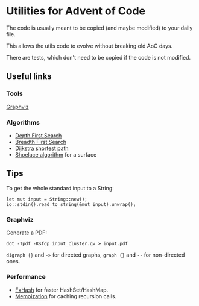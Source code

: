 # Utilities for Advent of Code

The code is usually meant to be copied (and maybe modified) to your daily file.

This allows the utils code to evolve without breaking old AoC days.

There are tests, which don't need to be copied if the code is not modified.

## Useful links

### Tools

[Graphviz](https://graphviz.org/doc/info/lang.html)

### Algorithms

- [Depth First Search](https://en.wikipedia.org/wiki/Depth-first_search)
- [Breadth First Search](https://en.wikipedia.org/wiki/Breadth-first_search)
- [Dijkstra shortest path](https://en.wikipedia.org/wiki/Dijkstra%27s_algorithm)
- [Shoelace algorithm](https://www.101computing.net/the-shoelace-algorithm) for a surface

## Tips

To get the whole standard input to a String:

    let mut input = String::new();
    io::stdin().read_to_string(&mut input).unwrap();

### Graphviz

Generate a PDF:

    dot -Tpdf -Ksfdp input_cluster.gv > input.pdf

`digraph {}` and `->` for directed graphs, `graph {}` and `--` for non-directed ones.

### Performance

- [FxHash](https://github.com/cbreeden/fxhash) for faster HashSet/HashMap.
- [Memoization](https://en.wikipedia.org/wiki/Memoization) for caching recursion calls.